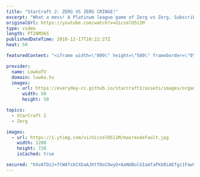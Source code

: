 ```yaml
---
title: "StarCraft 2: ZERG VS ZERG CRINGE!"
excerpt: "What a mess! A Platinum league game of Zerg vs Zerg. Subscribe for more videos: http://lowko.tv/youtube More viewers games: https://goo.gl/HCzUNG  If you have an awesome replay of StarCraft 2 that you think is worth casting, you can send it to replays@lowko.tv.  Check out Lowko merchandise: http://lowko.tv/merch"
originalUrl: https://youtube.com/watch?v=UiczelO5i1M
type: video
length: PT20M36S
publishedDateTime: 2018-12-17T10:22:27Z
heat: 50

featuredContent: "<iframe width=\"800\" height=\"500\" frameborder=\"0\" src=\"https://www.youtube.com/embed/UiczelO5i1M\" allow=\"accelerometer; autoplay; encrypted-media; gyroscope; picture-in-picture\" allowfullscreen></iframe>"

provider:
  name: LowkoTV
  domain: lowko.tv
  images:
    - url: https://everyday-cc.github.io/starcraft2/assets/images/organizations/lowko.tv-50x50.jpg
      width: 50
      height: 50

topics:
  - StarCraft 2
  - Zerg

images:
  - url: https://i.ytimg.com/vi/UiczelO5i1M/maxresdefault.jpg
    width: 1280
    height: 720
    isCached: true

secured: "hXvAfDz2+fCWATsbCXbaAJKtT0oCOwyO+AaNUBulGIamTaPkbBiAEfgz1FawVjGziMUPlSb9bXp8VHQBo8aVgCUXWXrD5I8NgQBtGARvs2s4nrYny1qXRUWJk6xBnGh9Np7/lYvyoMgBXVvgKQkJq/NYHB/SoluKUTCsR0+wFyic14idix5Jjnva2qF2T8fVDgRM02Trwj3Tn7sn9tCC7GLpFMg5x5hC9JoWVLJ7EWd3eawQNgSO28GMWBdocNJs4K5T0zdZDB7EfoqcEFC4u2ELavK5t5TbPdNessB/GnVUq+I+JqLBa0aXWL5zI2AEKWv6cIts1SgITsG1VsIA5iiHxqiEbi7S+2aqNeMKSjHJY2h3UDkYJu8t4XqBKRispmpOp/qxtFWCIXvmh68gbfA1jdjCo4IDCqp9yEWoIb8=;rZfiIZpX/cW5yYpOEeEFIQ=="
---
```


